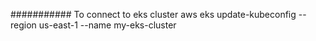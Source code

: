########### To connect to eks cluster
aws eks update-kubeconfig --region us-east-1 --name my-eks-cluster
